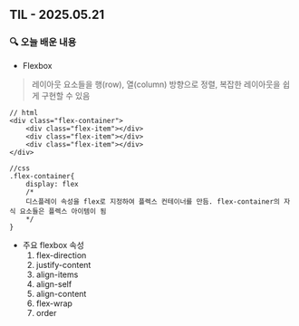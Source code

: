 ## TIL - 2025.05.21

### 🔍 오늘 배운 내용
- Flexbox
> 레이아웃 요소들을 행(row), 열(column) 방향으로 정렬, 복잡한 레이아웃을 쉽게 구현할 수 있음

    // html
    <div class="flex-container">
        <div class="flex-item"></div>
        <div class="flex-item"></div>
        <div class="flex-item"></div>
    </div>

    //css
    .flex-container{
        display: flex  
        /*
        디스플레이 속성을 flex로 지정하여 플렉스 컨테이너를 만듬. flex-container의 자식 요소들은 플렉스 아이템이 됨
        */
    }

- 주요 flexbox 속성
    1. flex-direction
    2. justify-content
    3. align-items
    4. align-self
    5. align-content
    6. flex-wrap
    7. order

